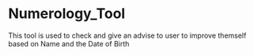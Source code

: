 # Numerology_Tool
This tool is used to check and give an advise to user to improve themself based on Name and the Date of Birth
